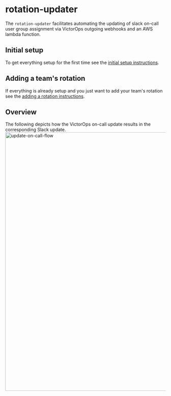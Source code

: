 # rotation-updater

The `rotation-updater` facilitates automating the updating of slack on-call user
group assignment via VictorOps outgoing webhooks and an AWS lambda function.

## Initial setup

To get everything setup for the first time see the [initial setup instructions](docs/INITIAL_SETUP.md).

## Adding a team's rotation

If everything is already setup and you just want to add your team's rotation see the [adding a rotation instructions](docs/ADD_ROTATION.md).

## Overview

The following depicts how the VictorOps on-call update results in the corresponding Slack update.
<img width="814" alt="update-on-call-flow" src="https://user-images.githubusercontent.com/8941415/158213420-e738406e-48f3-47d2-949b-770311272ee1.png">
